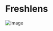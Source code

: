 # Freshlens

![image](https://github.com/user-attachments/assets/f8d4a865-584b-4bf8-afbe-fa5c1091537b)
